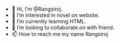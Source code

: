- 👋 Hi, I’m @Rangsiroj.
- 👀 I’m interested in novel on website.
- 🌱 I’m currently learning HTML.
- 💞️ I’m looking to collaborate on with friend.
- 📫 How to reach me my name Rangsiroj

<!---
Rangsiroj/Rangsiroj is a ✨ special ✨ repository because its `README.md` (this file) appears on your GitHub profile.
You can click the Preview link to take a look at your changes.
--->
